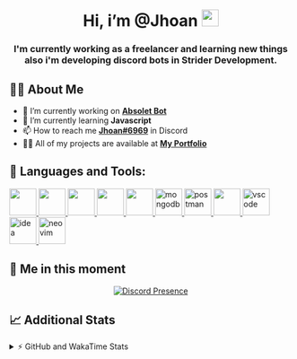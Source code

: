 <h1 align="center">Hi, i’m @Jhoan <img src="https://i.imgur.com/ILVRpZm.gif" width="30px"></h1>
<h3 align="center">I'm currently working as a freelancer and learning new things also i'm developing discord bots in Strider Development.</h3>

## 🙋‍♂️ About Me

- 🔭 I’m currently working on **[Absolet Bot](https://strider.cloud)**
- 🌱 I’m currently learning **Javascript**
- 📫 How to reach me **[Jhoan#6969](https://jhoan.monster/)** in Discord
- 👨‍💻 All of my projects are available at **[My Portfolio](https://jhoan.monster)**

## 🚀 Languages and Tools:
<p align="left"> 
    <a href="https://developer.mozilla.org/en-US/docs/Web/JavaScript" target="_blank"> <img src="https://img.icons8.com/color/48/000000/javascript.png" width="48" height="48"/> </a> 
    <a href="https://www.w3.org/html/" target="_blank"> <img src="https://img.icons8.com/color/48/000000/html-5.png" width="48" height="48"/> </a> 
    <a href="https://www.w3schools.com/css/" target="_blank"> <img src="https://img.icons8.com/color/48/000000/css3.png" width="48" height="48"/> </a> 
    <a href="https://getbootstrap.com" target="_blank"> <img src="https://img.icons8.com/color/48/000000/bootstrap.png" width="48" height="48"/> </a> 
    <a href="https://nodejs.org" target="_blank"> <img src="https://i.imgur.com/XX8lvL7.png" width="48" height="48"/> </a> 
    <a href="https://www.mongodb.com/" target="_blank"> <img src="https://i.imgur.com/nRtS3AN.png" alt="mongodb" width="48" height="48"/> </a> 
    <a href="https://postman.com" target="_blank"> <img src="https://www.vectorlogo.zone/logos/getpostman/getpostman-icon.svg" alt="postman" width="48" height="48"/> </a>   
    <a href="https://git-scm.com/" target="_blank"> <img src="https://img.icons8.com/color/48/000000/git.png" width="48" height="48"/> </a> 
    <a href="https://code.visualstudio.com" target="_blank" > <img src="https://upload.wikimedia.org/wikipedia/commons/thumb/9/9a/Visual_Studio_Code_1.35_icon.svg/2048px-Visual_Studio_Code_1.35_icon.svg.png" alt="vscode" width="48" height="48"> </a>
    <a href="https://www.jetbrains.com/es-es/idea/" target="_blank" > <img src="https://resources.jetbrains.com/storage/products/intellij-idea/img/meta/intellij-idea_logo_300x300.png" alt="idea" width="48" height="48"> </a>
    <a href="https://neovim.io" target="_blank"> <img src="https://icons.iconarchive.com/icons/papirus-team/papirus-apps/512/nvim-icon.png" alt="neovim" width="48" height="48"/> </a>
</p>
  
## 👤 Me in this moment
<p align="center">
    <a href="https://discord.com/users/852617426591154177" target="_blank" rel="nofollow">
        <img src="https://lanyard-profile-readme.vercel.app/api/852617426591154177?idleMessage=Probably%20coding%20Absolet..." alt="Discord Presence" align="center">
    </a>
</p>

## 📈 Additional Stats
<details>
    <summary>⚡ GitHub and WakaTime Stats</summary>
    <br/>

<!--START_SECTION:waka-->
![Code Time](http://img.shields.io/badge/Code%20Time-106%20hrs%2049%20mins-blue)

**🐱 My GitHub Data** 

> 🏆 405 Contributions in the Year 2022
 > 
> 📦 20.5 kB Used in GitHub's Storage 
 > 
> 💼 Opted to Hire
 > 
> 📜 4 Public Repositories 
 > 
> 🔑 12 Private Repositories  
 > 
**I'm an Early 🐤** 

```text
🌞 Morning    30 commits     █░░░░░░░░░░░░░░░░░░░░░░░░   7.25% 
🌆 Daytime    177 commits    ██████████░░░░░░░░░░░░░░░   42.75% 
🌃 Evening    175 commits    ██████████░░░░░░░░░░░░░░░   42.27% 
🌙 Night      32 commits     ██░░░░░░░░░░░░░░░░░░░░░░░   7.73%

```
📅 **I'm Most Productive on Saturday** 

```text
Monday       65 commits     ████░░░░░░░░░░░░░░░░░░░░░   15.7% 
Tuesday      47 commits     ██░░░░░░░░░░░░░░░░░░░░░░░   11.35% 
Wednesday    79 commits     ████░░░░░░░░░░░░░░░░░░░░░   19.08% 
Thursday     36 commits     ██░░░░░░░░░░░░░░░░░░░░░░░   8.7% 
Friday       18 commits     █░░░░░░░░░░░░░░░░░░░░░░░░   4.35% 
Saturday     109 commits    ██████░░░░░░░░░░░░░░░░░░░   26.33% 
Sunday       60 commits     ███░░░░░░░░░░░░░░░░░░░░░░   14.49%

```


📊 **This Week I Spent My Time On** 

```text
⌚︎ Time Zone: America/Bogota

💬 Programming Languages: 
JavaScript               27 hrs 2 mins       ███████████████░░░░░░░░░░   62.36% 
EJS                      10 hrs 17 mins      ██████░░░░░░░░░░░░░░░░░░░   23.72% 
CSS                      1 hr 30 mins        ░░░░░░░░░░░░░░░░░░░░░░░░░   3.48% 
Markdown                 1 hr 11 mins        ░░░░░░░░░░░░░░░░░░░░░░░░░   2.74% 
HTML                     1 hr 4 mins         ░░░░░░░░░░░░░░░░░░░░░░░░░   2.48%

🔥 Editors: 
VS Code                  43 hrs 11 mins      █████████████████████████   99.61% 
Neovim                   10 mins             ░░░░░░░░░░░░░░░░░░░░░░░░░   0.39%

🐱‍💻 Projects: 
Fium Bot                 33 hrs 52 mins      ███████████████████░░░░░░   78.12% 
Cloudly                  4 hrs 25 mins       ██░░░░░░░░░░░░░░░░░░░░░░░   10.21% 
Shark System             2 hrs 38 mins       █░░░░░░░░░░░░░░░░░░░░░░░░   6.11% 
Unknown Project          44 mins             ░░░░░░░░░░░░░░░░░░░░░░░░░   1.72% 
omegleLocator            36 mins             ░░░░░░░░░░░░░░░░░░░░░░░░░   1.42%

💻 Operating System: 
Linux                    43 hrs 21 mins      █████████████████████████   100.0%

```

**I Mostly Code in JavaScript** 

```text
JavaScript               10 repos            █████████████████░░░░░░░░   71.43% 
Java                     2 repos             ███░░░░░░░░░░░░░░░░░░░░░░   14.29% 
SCSS                     1 repo              █░░░░░░░░░░░░░░░░░░░░░░░░   7.14% 
TypeScript               1 repo              █░░░░░░░░░░░░░░░░░░░░░░░░   7.14%

```



 Last Updated on 22/05/2022 22:40:05 UTC
<!--END_SECTION:waka-->
</details>
